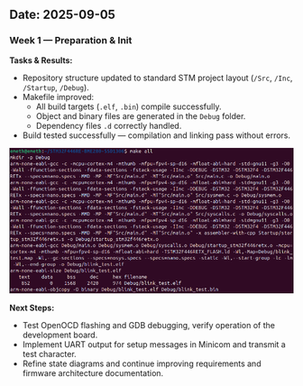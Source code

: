 ## Date: 2025-09-05

### Week 1 — Preparation & Init

**Tasks & Results:**

* Repository structure updated to standard STM project layout (`/Src`, `/Inc`, `/Startup`, `/Debug`).
* Makefile improved:
  * All build targets (`.elf`, `.bin`) compile successfully.
  * Object and binary files are generated in the `Debug` folder.
  * Dependency files `.d` correctly handled.
* Build tested successfully — compilation and linking pass without errors.

![](assets/2025-09-05-build-test.png)

**Next Steps:**

* Test OpenOCD flashing and GDB debugging, verify operation of the development board.
* Implement UART output for setup messages in Minicom and transmit a test character.
* Refine state diagrams and continue improving requirements and firmware architecture documentation.
